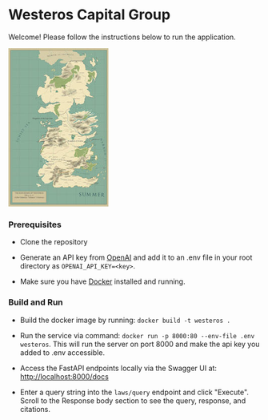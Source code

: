 # Westeros Capital Group

Welcome! Please follow the instructions below to run the application.

![image](./app/kingdoms_of_westeros_by_keyser94_dd03kjv-414w-2x.jpg)

### Prerequisites

- Clone the repository

- Generate an API key from [OpenAI](https://platform.openai.com/settings/organization/api-keys) and add it to an .env file in your root directory as `OPENAI_API_KEY=<key>`.

- Make sure you have [Docker](https://docs.docker.com/engine/install/) installed and running.

### Build and Run

- Build the docker image by running: `docker build -t westeros .`

- Run the service via command: `docker run -p 8000:80 --env-file .env westeros`. This will run the server on port 8000 and make the api key you added to .env accessible.

- Access the FastAPI endpoints locally via the Swagger UI at: [http://localhost:8000/docs]()

- Enter a query string into the `laws/query` endpoint and click "Execute". Scroll to the Response body section to see the query, response, and citations.
